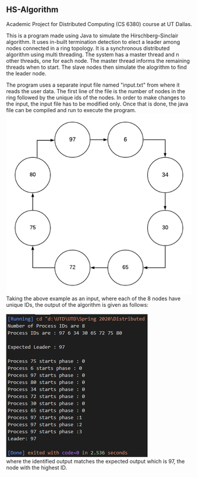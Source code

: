 ## HS-Algorithm
Academic Project for Distributed Computing (CS 6380) course at UT Dallas.

This is a program made using Java to simulate the Hirschberg–Sinclair algorithm. It uses in-built termination detection to elect a leader among nodes connected in a ring topology. It is a synchronous distributed algorithm using multi threading. The system has a master thread and n other threads, one for each node. The master thread informs the remaining threads when to start. The slave nodes then simulate the alogrithm to find the leader node.

The program uses a separate input file named "input.txt" from where it reads the user data. The first line of the file is the number of nodes in the ring followed by the unique ids of the nodes. In order to make changes to the input, the input file has to be modified only. Once that is done, the java file can be compiled and run to execute the program. 
</br>
<img src="Input.png" alt="drawing" width="500"/>
</br>
Taking the above example as an input, where each of the 8 nodes have unique IDs, the output of the algorithm is given as follows:</br></br>
![](output.PNG)
</br>
where the identified output matches the expected output which is 97, the node with the highest ID.
